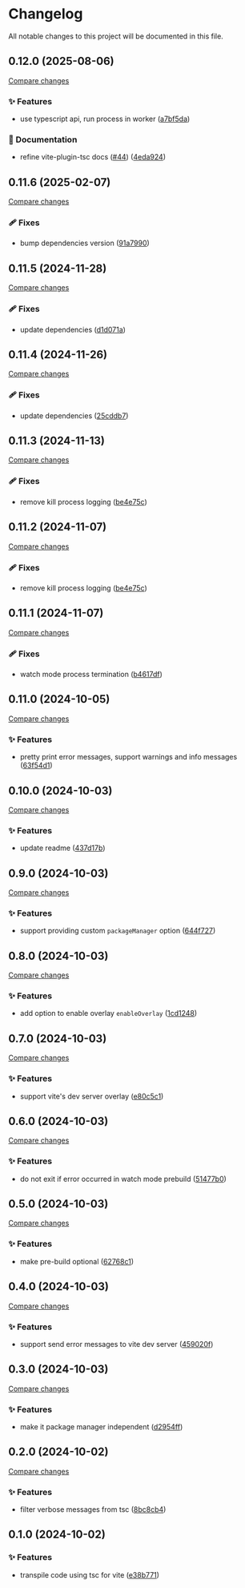 <!-- header -->
# Changelog

All notable changes to this project will be documented in this file.

<!-- version:0.12.0 -->
## 0.12.0 (2025-08-06)

[Compare changes](https://github.com/Wroud/foundation/compare/vite-plugin-tsc-v0.11.6...vite-plugin-tsc-v0.12.0)

<!-- changelog -->
### ✨ Features

- use typescript api, run process in worker ([a7bf5da](https://github.com/Wroud/foundation/commit/a7bf5da))

### 📖 Documentation

- refine vite-plugin-tsc docs ([#44](https://github.com/Wroud/foundation/issues/44)) ([4eda924](https://github.com/Wroud/foundation/commit/4eda924))

<!-- version:0.11.6 -->
## 0.11.6 (2025-02-07)

[Compare changes](https://github.com/Wroud/foundation/compare/vite-plugin-tsc-v0.11.5...vite-plugin-tsc-v0.11.6)

<!-- changelog -->
### 🩹 Fixes

- bump dependencies version ([91a7990](https://github.com/Wroud/foundation/commit/91a7990))

<!-- version:0.11.5 -->
## 0.11.5 (2024-11-28)

[Compare changes](https://github.com/Wroud/foundation/compare/vite-plugin-tsc-v0.11.4...vite-plugin-tsc-v0.11.5)

<!-- changelog -->
### 🩹 Fixes

- update dependencies ([d1d071a](https://github.com/Wroud/foundation/commit/d1d071a))

<!-- version:0.11.4 -->
## 0.11.4 (2024-11-26)

[Compare changes](https://github.com/Wroud/foundation/compare/vite-plugin-tsc-v0.11.3...vite-plugin-tsc-v0.11.4)

<!-- changelog -->
### 🩹 Fixes

- update dependencies ([25cddb7](https://github.com/Wroud/foundation/commit/25cddb7))

<!-- version:0.11.3 -->
## 0.11.3 (2024-11-13)

[Compare changes](https://github.com/Wroud/foundation/compare/vite-plugin-tsc-v0.11.2...vite-plugin-tsc-v0.11.3)

<!-- changelog -->
### 🩹 Fixes

- remove kill process logging ([be4e75c](https://github.com/Wroud/foundation/commit/be4e75c))

<!-- version:0.11.2 -->
## 0.11.2 (2024-11-07)

[Compare changes](https://github.com/Wroud/foundation/compare/vite-plugin-tsc-v0.11.2...vite-plugin-tsc-v0.11.2)

<!-- changelog -->
### 🩹 Fixes

- remove kill process logging ([be4e75c](https://github.com/Wroud/foundation/commit/be4e75c))

<!-- version:0.11.1 -->
## 0.11.1 (2024-11-07)

[Compare changes](https://github.com/Wroud/foundation/compare/vite-plugin-tsc-v0.11.0...vite-plugin-tsc-v0.11.1)

<!-- changelog -->
### 🩹 Fixes

- watch mode process termination ([b4617df](https://github.com/Wroud/foundation/commit/b4617df))

<!-- version:0.11.0 -->
## 0.11.0 (2024-10-05)

[Compare changes](https://github.com/Wroud/foundation/compare/vite-plugin-tsc-v0.10.0...vite-plugin-tsc-v0.11.0)

<!-- changelog -->
### ✨ Features

- pretty print error messages, support warnings and info messages ([63f54d1](https://github.com/Wroud/foundation/commit/63f54d1))

<!-- version:0.10.0 -->
## 0.10.0 (2024-10-03)

[Compare changes](https://github.com/Wroud/foundation/compare/vite-plugin-tsc-v0.9.0...vite-plugin-tsc-v0.10.0)

<!-- changelog -->
### ✨ Features

- update readme ([437d17b](https://github.com/Wroud/foundation/commit/437d17b))

<!-- version:0.9.0 -->
## 0.9.0 (2024-10-03)

[Compare changes](https://github.com/Wroud/foundation/compare/vite-plugin-tsc-v0.8.0...vite-plugin-tsc-v0.9.0)

<!-- changelog -->
### ✨ Features

- support providing custom `packageManager` option ([644f727](https://github.com/Wroud/foundation/commit/644f727))

<!-- version:0.8.0 -->
## 0.8.0 (2024-10-03)

[Compare changes](https://github.com/Wroud/foundation/compare/vite-plugin-tsc-v0.7.0...vite-plugin-tsc-v0.8.0)

<!-- changelog -->
### ✨ Features

- add option to enable overlay `enableOverlay` ([1cd1248](https://github.com/Wroud/foundation/commit/1cd1248))

<!-- version:0.7.0 -->
## 0.7.0 (2024-10-03)

[Compare changes](https://github.com/Wroud/foundation/compare/vite-plugin-tsc-v0.6.0...vite-plugin-tsc-v0.7.0)

<!-- changelog -->
### ✨ Features

- support vite's dev server overlay ([e80c5c1](https://github.com/Wroud/foundation/commit/e80c5c1))

<!-- version:0.6.0 -->
## 0.6.0 (2024-10-03)

[Compare changes](https://github.com/Wroud/foundation/compare/vite-plugin-tsc-v0.5.0...vite-plugin-tsc-v0.6.0)

<!-- changelog -->
### ✨ Features

- do not exit if error occurred in watch mode prebuild ([51477b0](https://github.com/Wroud/foundation/commit/51477b0))

<!-- version:0.5.0 -->
## 0.5.0 (2024-10-03)

[Compare changes](https://github.com/Wroud/foundation/compare/vite-plugin-tsc-v0.4.0...vite-plugin-tsc-v0.5.0)

<!-- changelog -->
### ✨ Features

- make pre-build optional ([62768c1](https://github.com/Wroud/foundation/commit/62768c1))

<!-- version:0.4.0 -->
## 0.4.0 (2024-10-03)

[Compare changes](https://github.com/Wroud/foundation/compare/vite-plugin-tsc-v0.3.0...vite-plugin-tsc-v0.4.0)

<!-- changelog -->
### ✨ Features

- support send error messages to vite dev server ([459020f](https://github.com/Wroud/foundation/commit/459020f))

<!-- version:0.3.0 -->
## 0.3.0 (2024-10-03)

[Compare changes](https://github.com/Wroud/foundation/compare/vite-plugin-tsc-v0.2.0...vite-plugin-tsc-v0.3.0)

<!-- changelog -->
### ✨ Features

- make it package manager independent ([d2954ff](https://github.com/Wroud/foundation/commit/d2954ff))

<!-- version:0.2.0 -->
## 0.2.0 (2024-10-02)

[Compare changes](https://github.com/Wroud/foundation/compare/vite-plugin-tsc-v0.1.0...vite-plugin-tsc-v0.2.0)

<!-- changelog -->
### ✨ Features

- filter verbose messages from tsc ([8bc8cb4](https://github.com/Wroud/foundation/commit/8bc8cb4))

<!-- version:0.1.0 -->
## 0.1.0 (2024-10-02)

<!-- changelog -->
### ✨ Features

- transpile code using tsc for vite ([e38b771](https://github.com/Wroud/foundation/commit/e38b771))

